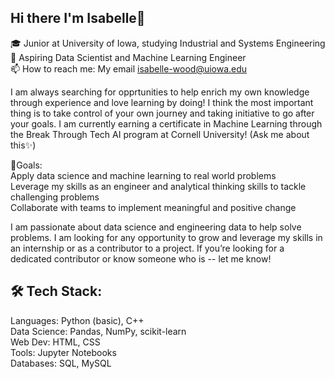 ## Hi there I'm Isabelle👋

🎓 Junior at University of Iowa, studying Industrial and Systems Engineering<br/>
🔭 Aspiring Data Scientist and Machine Learning Engineer<br/>
📫 How to reach me: My email isabelle-wood@uiowa.edu<br/>

I am always searching for opprtunities to help enrich my own knowledge through experience and love learning by doing! I think the most important thing is to take control of your own journey and taking initiative to go after your goals. I am currently earning a certificate in Machine Learning through the Break Through Tech AI program at Cornell University! (Ask me about this✨)<br/>

   🎯Goals: <br/>
     Apply data science and machine learning to real world problems<br/>
     Leverage my skills as an engineer and analytical thinking skills to tackle challenging problems<br/>
     Collaborate with teams to implement meaningful and positive change<br/>
     
I am passionate about data science and engineering data to help solve problems. I am looking for any opportunity to grow and leverage my skills in an internship or as a contributor to a project. If you’re looking for a dedicated contributor or know someone who is -- let me know!<br/>

## 🛠 Tech Stack:
Languages: Python (basic), C++<br/>
Data Science: Pandas, NumPy, scikit-learn<br/>
Web Dev: HTML, CSS<br/>
Tools: Jupyter Notebooks<br/>
Databases: SQL, MySQL<br/>


